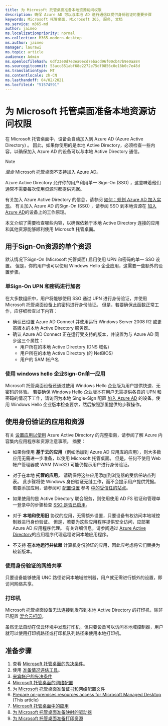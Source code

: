 ```yaml
---
title: 为 Microsoft 托管桌面准备本地资源访问权限
description: 确保 Azure AD 可以与本地 AD 进行通信以提供身份验证的重要步骤
keywords: Microsoft 托管桌面, Microsoft 365, 服务, 文档
ms.service: m365-md
author: jaimeo
ms.localizationpriority: normal
ms.collection: M365-modern-desktop
ms.author: jaimeo
manager: laurawi
ms.topic: article
audience: Admin
ms.openlocfilehash: 6df23e0d7e3ea0ecd7ebacd96f00cb47b9e0aa84
ms.sourcegitcommit: 53acc851abf68e2272e75df0856c0e16b0c7e48d
ms.translationtype: MT
ms.contentlocale: zh-CN
ms.lasthandoff: 04/02/2021
ms.locfileid: "51574591"
---
```

#  <a name="prepare-on-premises-resources-access-for-microsoft-managed-desktop"></a>为 Microsoft 托管桌面准备本地资源访问权限

在 Microsoft 托管桌面中，设备会自动加入到 Azure AD (Azure Active Directory) 。 因此，如果你使用的是本地 Active Directory，必须检查一些内容，以确保加入 Azure AD 的设备可以与本地 Active Directory 通信。 

> [!NOTE]  
> *混合* Microsoft 托管桌面不支持加入 Azure AD。

Azure Active Directory 允许你的用户利用单一 Sign-On (SSO) ，这意味着他们通常不需要每次使用资源时都提供凭据。

有关加入 Azure Active Directory 的信息，请参阅 [如何：规划 Azure AD 加入实现](/azure/active-directory/devices/azureadjoin-plan)。 有关加入 Azure AD 的Sign-On (SSO) ，请参阅 SSO 到本地资源在 [加入 Azure AD](/azure/active-directory/devices/azuread-join-sso#how-it-works)的设备上的工作原理。


本文介绍了需要检查哪些内容，以确保依赖于本地 Active Directory 连接的应用和其他资源能够顺利使用 Microsoft 托管桌面。


## <a name="single-sign-on-for-on-premises-resources"></a>用于Sign-On资源的单个资源

默认情况下Sign-On (Microsoft 托管桌面) 启用使用 UPN 和密码的单一 SSO 设置。 但是，你的用户也可以使用 Windows Hello 企业应用，这需要一些额外的设置步骤。 

### <a name="single-sign-on-by-using-upn-and-password"></a>单Sign-On UPN 和密码进行加密

在大多数组织中，用户将能够使用 SSO 通过 UPN 进行身份验证，并使用 Microsoft 托管桌面设备上的密码进行身份验证。 但是，若要确保此函数正常工作，应仔细检查以下内容：

- 确认已设置 Azure AD Connect 并使用运行 Windows Server 2008 R2 或更高版本的本地 Active Directory 服务器。
- 确认 Azure AD Connect 正在运行受支持的版本，并设置为与 Azure AD 同步这三个属性： 
    - 用户所在的本地 Active Directory (DNS 域名) 
    - 用户所在的本地 Active Directory (的 NetBIOS) 
    - 用户的 SAM 帐户名


### <a name="single-sign-on-by-using-windows-hello-for-business"></a>使用 windows hello 企业Sign-On单一应用

Microsoft 托管桌面设备还通过使用 Windows Hello 企业版为用户提供快速、无密码的体验。 若要确保 Windows Hello 企业版本在用户无需提供各自的 UPN 和密码的情况下工作，请访问为本地 Single-Sign 配置 [加入 Azure AD](/windows/security/identity-protection/hello-for-business/hello-hybrid-aadj-sso-base) 的设备。使用 Windows Hello 企业版本检查要求，然后按照那里提供的步骤操作。


## <a name="apps-and-resources-that-use-authentication"></a>使用身份验证的应用和资源

有关 [设置应用以使用](/azure/active-directory/devices/azureadjoin-plan#understand-considerations-for-applications-and-resources) Azure Active Directory 的完整指南，请参阅了解 Azure 内容集内应用程序和资源注意事项。 摘要：


- 如果你使用 **基于云的应用**（例如添加到 Azure AD 应用库的应用），则大多数应用无需进一步准备，以使用 Microsoft 托管桌面。 但是，任何不使用 Web 帐户管理器或 WAM (Win32) 可能仍提示用户进行身份验证。

- 对于在本地 **托管的应用，** 请确保将这些应用添加到浏览器的受信任站点列表。 此步骤将使 Windows 身份验证无缝工作，而不会提示用户提供凭据。 若要添加应用，请参阅可 [配置设置](../working-with-managed-desktop/config-setting-ref.md#trusted-sites) 参考 [中的受信任的站点](../working-with-managed-desktop/config-setting-ref.md)。

- 如果使用的是 Active Directory 联合服务，则使用使用 AD FS 验证和管理单一登录中的步骤检查 [SSO 是否已启用](/previous-versions/azure/azure-services/jj151809(v=azure.100))。 

- 对于 **本地和使用旧** 协议的应用，无需额外设置，只要设备有权访问本地域控制器进行身份验证。 但是，若要为这些应用程序提供安全访问，应部署 Azure AD 应用程序代理。 有关详细信息，请参阅通过 [Azure Active Directory](/azure/active-directory/manage-apps/application-proxy)的应用程序代理远程访问本地应用程序。

- 不支持 **在本地运行并依赖** 计算机身份验证的应用，因此应考虑将它们替换为较新版本。

### <a name="network-shares-that-use-authentication"></a>使用身份验证的网络共享

只要设备能够使用 UNC 路径访问本地域控制器，用户就无需进行额外的设置，即访问网络共享。

### <a name="printers"></a>打印机

Microsoft 托管桌面设备无法连接到发布到本地 Active Directory 的打印机，除非已配置 [混合云打印](/windows-server/administration/hybrid-cloud-print/hybrid-cloud-print-deploy)。

虽然无法自动在仅云环境中发现打印机，但只要设备可以访问本地域控制器，用户就可以使用打印机路径或打印机队列路径来使用本地打印机。

<!--add fuller material on printers when available-->
## <a name="steps-to-get-ready"></a>准备步骤

1. 查看 [Microsoft 托管桌面的先决条件](prerequisites.md)。
2. 使用 [准备情况评估工具](readiness-assessment-tool.md)。
3. [来宾帐户的先决条件](guest-accounts.md)
4. [Microsoft 托管桌面的网络配置](network.md)
5. [为 Microsoft 托管桌面准备证书和网络配置文件](certs-wifi-lan.md)
6. [Prepare on-premises resources access for Microsoft Managed Desktop](authentication.md) (This article) 
7. [Microsoft 托管桌面中的应用](apps.md)
8. [为 Microsoft 托管桌面准备映射的驱动器](mapped-drives.md)
9. [为 Microsoft 托管桌面准备打印资源](printing.md)
